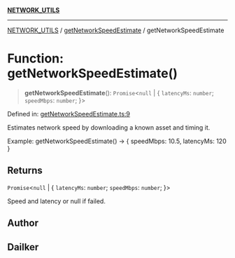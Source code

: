 [**NETWORK_UTILS**](../../README.md)

***

[NETWORK_UTILS](../../README.md) / [getNetworkSpeedEstimate](../README.md) / getNetworkSpeedEstimate

# Function: getNetworkSpeedEstimate()

> **getNetworkSpeedEstimate**(): `Promise`\<`null` \| \{ `latencyMs`: `number`; `speedMbps`: `number`; \}\>

Defined in: [getNetworkSpeedEstimate.ts:9](https://github.com/dailker/everyutil/blob/cee559aadda9e0c298e06364cba9020e97a8b19b/src/network/getNetworkSpeedEstimate.ts#L9)

Estimates network speed by downloading a known asset and timing it.

Example: getNetworkSpeedEstimate() → { speedMbps: 10.5, latencyMs: 120 }

## Returns

`Promise`\<`null` \| \{ `latencyMs`: `number`; `speedMbps`: `number`; \}\>

Speed and latency or null if failed.

## Author

## Dailker

